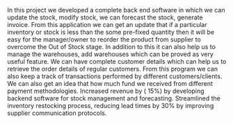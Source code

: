 In this project we developed a complete back end software in which we can update the stock, modify stock, we can forecast the stock, generate invoice.
From this application we can get an update that if a particular inventory or stock is less than the some pre-fixed quantity then it will be easy for the manager/owner to reorder the product from supplier to overcome the Out of Stock stage.
In addition to this it can also help us to manage the warehouses, add warehouses which can be proved as very useful feature.
We can have complete customer details which can help us to retrieve the
order details of regular customers.
From this program we can also keep a track of transactions performed by
different customers/clients. We can also get an idea that how much fund we received from different payment methodologies.
Increased revenue by ( 15%) by developing backend software for stock management and forecasting. 
Streamlined the inventory restocking process, reducing lead times by 30% by improving supplier communication protocols.
